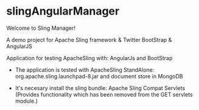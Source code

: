 # slingAngularManager

Welcome to Sling Manager!

A demo project for Apache Sling framework & Twitter BootStrap & AngularJS

Application for testing ApacheSling  with: AngularJs and BootStrap

- The application is tested with ApacheSling StandAlone: org.apache.sling.launchpad-8.jar and document store in MongoDB

- It's  necesary install the sling bundle: Apache Sling Compat Servlets (Provides functionality which has been removed from the GET servlets module.)
